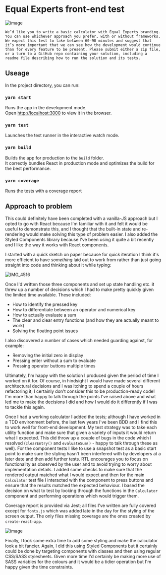 # Equal Experts front-end test

![image](https://user-images.githubusercontent.com/7483359/129933195-afc97fd8-9348-4eec-8af3-f0a906178bba.png)

`We’d like you to write a basic calculator with Equal Experts branding. You can use whichever approach you prefer, with or without frameworks. We expect this test to take between 60-90 minutes and suggest that it’s more important that we can see how the development would continue than for every feature to be present.
Please submit either a zip file, or a turn to a GitHub repo containing your solution, including a readme file describing how to run the solution and its tests.`

## Useage

In the project directory, you can run:

### `yarn start`

Runs the app in the development mode.\
Open [http://localhost:3000](http://localhost:3000) to view it in the browser.

### `yarn test`

Launches the test runner in the interactive watch mode.

### `yarn build`

Builds the app for production to the `build` folder.\
It correctly bundles React in production mode and optimizes the build for the best performance.

### `yarn coverage`

Runs the tests with a coverage report

## Approach to problem

This could definitely have been completed with a vanilla-JS approach but I opted to go with React because I'm familiar with it and felt it would be useful to demonstrate this, and I thought that the built-in state and re-rendering would make solving this type of problem easier.  I also added the Styled Components library because I've been using it quite a bit recently and I like the way it works with React components.

I started with a quick sketch on paper because for quick iteration I think it's more efficient to have _something_ laid out to work from rather than just going straight into code and thinking about it while typing:

![IMG_4516](https://user-images.githubusercontent.com/7483359/129933097-7f0e3334-1ad0-4dd9-aa19-2422b8fcb149.JPG)

Once I'd written those three components and set up state handling etc. it threw up a number of decisions which I had to make pretty quickly given the limited time available.  These included:
- How to identify the pressed key
- How to differentiate between an operator and numerical key
- How to actually evaluate a sum
- The clear and clear entry functions (and how they are actually meant to work)
- Solving the floating point issues

I also discovered a number of cases which needed guarding against, for example:
- Removing the initial zero in display
- Pressing enter without a sum to evaluate
- Pressing operator buttons multiple times

Ultimately, I'm happy with the solution I produced given the period of time I worked on it for.  Of course, in hindsight I would have made several different architectural decisions and I was itching to spend a couple of hours refactoring it; I certainly don't consider this to be production-ready code!  I'm more than happy to talk through the points I've raised above and what led me to make the decisions I did and how I would do it differently if I was to tackle this again.

Once I had a working calculator I added the tests; although I have worked in a TDD environment before, the last few years I've been BDD and I find this to work well for front-end development.  My test strategy was to take each utility function and make sure that given a variety of inputs it would return what I expected.  This did throw up a couple of bugs in the code which I resolved (`clearEntry()` and `evaluateSum()` - happy to talk through these as well).  For the component tests I like to use a snapshot test as a basic start point to make sure the styling hasn't been interfered with by developers at a later date and then add further tests.  RTL encourages you to focus on functionality as observed by the user and to avoid trying to worry about implementation details.  I added some checks to make sure that the rendered output matched what I would expect and then for the main `Calculator` test file I interacted with the component to press buttons and ensure that the results matched the expected behaviour.  I based the decision on what to test by looking through the functions in the `Calculator` component and performing operations which would trigger them.

Coverage report is provided via Jest; all files I've written are fully covered except for `fonts.js` which was added late in the day for the styling of the screen output.  The only files missing coverage are the ones created by `create-react-app`.

![image](https://user-images.githubusercontent.com/7483359/129933309-e14d9e66-888f-4f87-9235-028f422484e3.png)

Finally, I took some extra time to add some styling and make the calculator look a bit fancier.  Again, I did this using Styled Components but it certainly could be done by targeting components with classes and then using regular CSS/SASS stylesheets.  Given more time I'd certainly be making more use of SASS variables for the colours and it would be a tidier operation but I'm happy given the time constraints.
